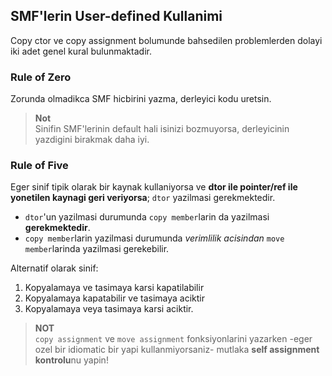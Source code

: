 ## SMF'lerin User-defined Kullanimi  
Copy ctor ve copy assignment bolumunde bahsedilen problemlerden dolayi iki adet genel kural bulunmaktadir.

### Rule of Zero
Zorunda olmadikca SMF hicbirini yazma, derleyici kodu uretsin.

> **Not**  
> Sinifin SMF'lerinin default hali isinizi bozmuyorsa, derleyicinin yazdigini birakmak daha iyi.


### Rule of Five
Eger sinif tipik olarak bir kaynak kullaniyorsa ve **dtor ile pointer/ref ile yonetilen kaynagi geri veriyorsa**; `dtor` yazilmasi gerekmektedir.

* `dtor`'un yazilmasi durumunda `copy member`larin da yazilmasi **gerekmektedir**.
* `copy member`larin yazilmasi durumunda *verimlilik acisindan* `move member`larinda yazilmasi gerekebilir.

Alternatif olarak sinif:
1. Kopyalamaya ve tasimaya karsi kapatilabilir
2. Kopyalamaya kapatabilir ve tasimaya aciktir
3. Kopyalamaya veya tasimaya karsi aciktir.

> **NOT**  
> `copy assignment` ve `move assignment` fonksiyonlarini yazarken -eger ozel bir idiomatic bir yapi kullanmiyorsaniz- mutlaka **self assignment kontrolu**nu yapin!